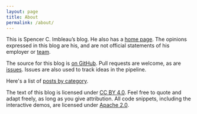 ```yaml
---
layout: page
title: About
permalink: /about/
---
```


This is Spencer C. Imbleau’s blog. He also has a [home page](https://imbleau.com). The opinions expressed in this blog are his, and are not official statements of his employer or [team](https://blueorigin.com).

The source for this blog is [on GitHub](https://github.com/simbleau/simbleau.github.io).
Pull requests are welcome, as are [issues](https://github.com/simbleau/simbleau.github.io/issues). Issues are also used to track ideas in the pipeline.

Here's a list of [posts by category](/categories.html).

The text of this blog is licensed under [CC BY 4.0]. Feel free to quote and adapt freely, as long as you give attribution. All code snippets, including the interactive demos, are licensed under [Apache 2.0].

[CC BY 4.0]: https://creativecommons.org/licenses/by/4.0/
[Apache 2.0]: https://www.apache.org/licenses/LICENSE-2.0
[team]: https://blueorigin.com
